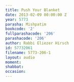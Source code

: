 ```yaml
---
title: Push Your Blanket
date: 2013-02-09 00:00:00 Z
year: 5773
parasha: Mishpatim
bookcode: '2'
fullparashacode: '206'
parashacode: '206'
author: Rabbi Eliezer Hirsch
id: 57732061
filename: 5773-206-1
layout: audio
moment: 
shabbat: 
occasion: 
---
```


